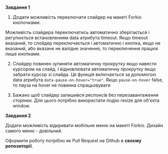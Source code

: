**Завдання 1**

1. Додати можливість переключати слайдер на макеті Forkio кнопочками. 

Можливість слайдера переключатись автоматично зберігається і регулюється встановленням data атрибута timeout. Якщо timeout вказаний, то слойдер переключається і автоматично і кнопка, якщо не вказаний, або вказане не валідне значення, то переключення працює лише кнопками.

2. Слайдер повинен зупиняти автоматичну прокрутку якщо навести курсором на слайд. І відновлювати автоматичну прокрутку якщо забрати курсор зі слайда. Ця функція включається за допомогою data атрибута `data-pause-on-hover="true"`. Якщо `pause-on-hover` false, то пауза на hover не повинна спрацьовувати

3. Бажано щоб слайдер залишився респонсів без перезавантаження сторінки. Для цього потрібно використати подію resize для об'єкта window.

**Завдання 2**

Додати можливість відкривати мобільне меню на макеті Forkio.
Дизайн самого меню - довільний.


Оформити роботу потрібно як Pull Request на Github в **своєму репозиторії**.